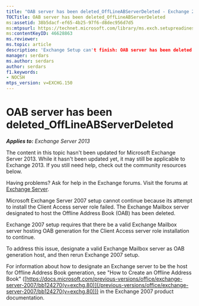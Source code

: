 ```yaml
---
title: "OAB server has been deleted_OffLineABServerDeleted - Exchange 2013 Help"
TOCTitle: OAB server has been deleted_OffLineABServerDeleted
ms:assetid: 38b5dacf-ef65-4b25-97f6-d8dec956d7d5
ms:mtpsurl: https://technet.microsoft.com/library/ms.exch.setupreadiness.offlineabserverdeleted(v=EXCHG.150)
ms:contentKeyID: 46628863
ms.reviewer:
ms.topic: article
description: 'Exchange Setup can't finish: OAB server has been deleted'  
manager: serdars
ms.author: serdars
author: serdars
f1.keywords:
- NOCSH
mtps_version: v=EXCHG.150
---
```


# OAB server has been deleted\_OffLineABServerDeleted

_**Applies to:** Exchange Server 2013_

The content in this topic hasn't been updated for Microsoft Exchange Server 2013. While it hasn't been updated yet, it may still be applicable to Exchange 2013. If you still need help, check out the community resources below.

Having problems? Ask for help in the Exchange forums. Visit the forums at [Exchange Server](https://social.technet.microsoft.com/forums/office/home?category=exchangeserver).

Microsoft Exchange Server 2007 setup cannot continue because its attempt to install the Client Access server role failed. The Exchange Mailbox server designated to host the Offline Address Book (OAB) has been deleted.

Exchange 2007 setup requires that there be a valid Exchange Mailbox server hosting OAB generation for the Client Access server role installation to continue.

To address this issue, designate a valid Exchange Mailbox server as OAB generation host, and then rerun Exchange 2007 setup.

For information about how to designate an Exchange server to be the host for Offline Address Book generation, see "How to Create an Offline Address Book" ([https://docs.microsoft.com/previous-versions/office/exchange-server-2007/bb124270(v=exchg.80)](/previous-versions/office/exchange-server-2007/bb124270(v=exchg.80))) in the Exchange 2007 product documentation.
